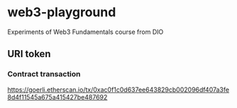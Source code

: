 # web3-playground
Experiments of Web3 Fundamentals course from DIO

## URI token
### Contract transaction
https://goerli.etherscan.io/tx/0xac0f1c0d637ee643829cb002096df407a3fe8d4f11545a675a415427be487692
